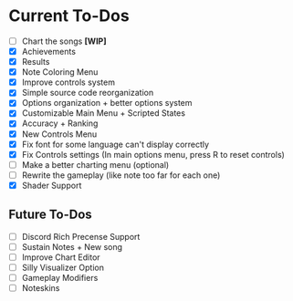 # Current To-Dos
* [ ] Chart the songs **[WIP]**
* [X] Achievements
* [X] Results
* [X] Note Coloring Menu
* [X] Improve controls system
* [X] Simple source code reorganization
* [X] Options organization + better options system
* [X] Customizable Main Menu + Scripted States
* [X] Accuracy + Ranking
* [X] New Controls Menu
* [X] Fix font for some language can't display correctly
* [X] Fix Controls settings (In main options menu, press R to reset controls)
* [ ] Make a better charting menu (optional)
* [ ] Rewrite the gameplay (like note too far for each one)
* [X] Shader Support

## Future To-Dos
* [ ] Discord Rich Precense Support
* [ ] Sustain Notes + New song
* [ ] Improve Chart Editor
* [ ] Silly Visualizer Option
* [ ] Gameplay Modifiers
* [ ] Noteskins